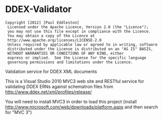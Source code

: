 DDEX-Validator
==============

<pre><code>Copyright [2012] [Paul Eddleston]
 Licensed under the Apache Licence, Version 2.0 (the "Licence");
 you may not use this file except in compliance with the Licence.
 You may obtain a copy of the Licence at
 http://www.apache.org/licenses/LICENSE-2.0
 Unless required by applicable law or agreed to in writing, software
 distributed under the License is distributed on an "AS IS" BASIS,
 WITHOUT WARRANTIES OR CONDITIONS OF ANY KIND, either 
 express or implied.  See the License for the specific language
 governing permissions and limitations under the Licence.</code></pre>

Validation service for DDEX XML documents

This is a Visual Studio 2010 MVC3 web site and RESTful service for validating DDEX ERNs against schematron files from http://www.ddex.net/xml/profiles/release/

You will need to install MVC3 in order to load this project (install http://www.microsoft.com/web/downloads/platform.aspx and then search for "MVC 3") 